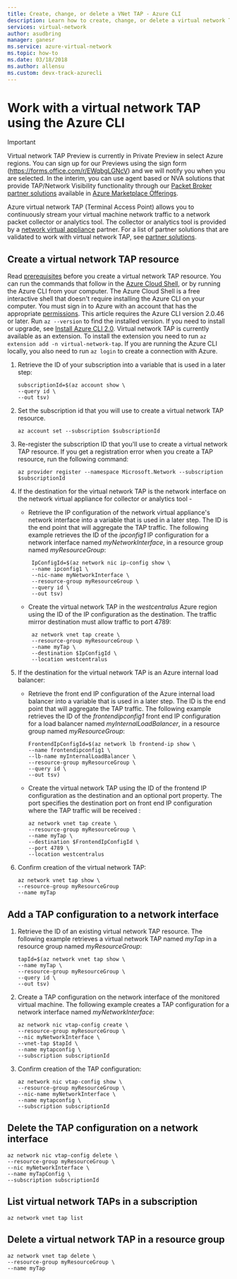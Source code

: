 ```yaml
---
title: Create, change, or delete a VNet TAP - Azure CLI
description: Learn how to create, change, or delete a virtual network TAP using the Azure CLI.
services: virtual-network
author: asudbring
manager: ganesr
ms.service: azure-virtual-network
ms.topic: how-to
ms.date: 03/18/2018
ms.author: allensu
ms.custom: devx-track-azurecli
---
```


# Work with a virtual network TAP using the Azure CLI

> [!IMPORTANT]
> Virtual network TAP Preview is currently in Private Preview in select Azure regions. You can sign up for our Previews using the sign form (https://forms.office.com/r/EWqbgLGNcV) and we will notify you when you are selected. In the interim, you can use agent based or NVA solutions that provide TAP/Network Visibility functionality through our [Packet Broker partner solutions](#virtual-network-tap-partner-solutions) available in [Azure Marketplace Offerings](https://azuremarketplace.microsoft.com/marketplace/apps/category/networking?page=1&subcategories=appliances%3Ball&search=Network%20Traffic&filters=partners).

Azure virtual network TAP (Terminal Access Point) allows you to continuously stream your virtual machine network traffic to a network packet collector or analytics tool. The collector or analytics tool is provided by a [network virtual appliance](https://azure.microsoft.com/solutions/network-appliances/) partner. For a list of partner solutions that are validated to work with virtual network TAP, see [partner solutions](virtual-network-tap-overview.md#virtual-network-tap-partner-solutions). 

## Create a virtual network TAP resource

Read [prerequisites](virtual-network-tap-overview.md#prerequisites) before you create a virtual network TAP resource. You can run the commands that follow in the [Azure Cloud Shell](https://shell.azure.com/bash), or by running the Azure CLI from your computer. The Azure Cloud Shell is a free interactive shell that doesn't require installing the Azure CLI on your computer. You must sign in to Azure with an account that has the appropriate [permissions](virtual-network-tap-overview.md#permissions). This article requires the Azure CLI version 2.0.46 or later. Run `az --version` to find the installed version. If you need to install or upgrade, see [Install Azure CLI 2.0](/cli/azure/install-azure-cli). Virtual network TAP is currently available as an extension. To install the extension you need to run `az extension add -n virtual-network-tap`. If you are running the Azure CLI locally, you also need to run `az login` to create a connection with Azure.

1. Retrieve the ID of your subscription into a variable that is used in a later step:

   ```azurecli-interactive
   subscriptionId=$(az account show \
   --query id \
   --out tsv)
   ```

2. Set the subscription id that you will use to create a virtual network TAP resource.

   ```azurecli-interactive
   az account set --subscription $subscriptionId
   ```

3. Re-register the subscription ID that you'll use to create a virtual network TAP resource. If you get a registration error when you create a TAP resource, run the following command:

   ```azurecli-interactive
   az provider register --namespace Microsoft.Network --subscription $subscriptionId
   ```

4. If the destination for the virtual network TAP is the network interface on the network virtual appliance for collector or analytics tool -

   - Retrieve the IP configuration of the network virtual appliance's network interface into a variable that is used in a later step. The ID is the end point that will aggregate the TAP traffic. The following example retrieves the ID of the *ipconfig1* IP configuration for a network interface named *myNetworkInterface*, in a resource group named *myResourceGroup*:

      ```azurecli-interactive
       IpConfigId=$(az network nic ip-config show \
       --name ipconfig1 \
       --nic-name myNetworkInterface \
       --resource-group myResourceGroup \
       --query id \
       --out tsv)
      ```

   - Create the virtual network TAP in the *westcentralus* Azure region using the ID of the IP configuration as the destination. The traffic mirror destination must allow traffic to port 4789:

      ```azurecli-interactive
       az network vnet tap create \
       --resource-group myResourceGroup \
       --name myTap \
       --destination $IpConfigId \
       --location westcentralus
      ```

5. If the destination for the virtual network TAP is an Azure internal load balancer:
  
   - Retrieve the front end IP configuration of the Azure internal load balancer into a variable that is used in a later step. The ID is the end point that will aggregate the TAP traffic. The following example retrieves the ID of the *frontendipconfig1* front end IP configuration for a load balancer named *myInternalLoadBalancer*, in a resource group named *myResourceGroup*:

      ```azurecli-interactive
      FrontendIpConfigId=$(az network lb frontend-ip show \
      --name frontendipconfig1 \
      --lb-name myInternalLoadBalancer \
      --resource-group myResourceGroup \
      --query id \
      --out tsv)
      ```

   - Create the virtual network TAP using the ID of the frontend IP configuration as the destination and an optional port property. The port specifies the destination port on front end IP configuration where the TAP traffic will be received :  

      ```azurecli-interactive
      az network vnet tap create \
      --resource-group myResourceGroup \
      --name myTap \
      --destination $FrontendIpConfigId \
      --port 4789 \
     --location westcentralus
     ```

6. Confirm creation of the virtual network TAP:

   ```azurecli-interactive
   az network vnet tap show \
   --resource-group myResourceGroup
   --name myTap
   ```

## Add a TAP configuration to a network interface

1. Retrieve the ID of an existing virtual network TAP resource. The following example retrieves a virtual network TAP named *myTap* in a resource group named *myResourceGroup*:

   ```azurecli-interactive
   tapId=$(az network vnet tap show \
   --name myTap \
   --resource-group myResourceGroup \
   --query id \
   --out tsv)
   ```

2. Create a TAP configuration on the network interface of the monitored virtual machine. The following example creates a TAP configuration for a network interface named *myNetworkInterface*:

   ```azurecli-interactive
   az network nic vtap-config create \
   --resource-group myResourceGroup \
   --nic myNetworkInterface \
   --vnet-tap $tapId \
   --name mytapconfig \
   --subscription subscriptionId
   ```

3. Confirm creation of the TAP configuration:

   ```azurecli-interactive
   az network nic vtap-config show \
   --resource-group myResourceGroup \
   --nic-name myNetworkInterface \
   --name mytapconfig \
   --subscription subscriptionId
   ```

## Delete the TAP configuration on a network interface

   ```azurecli-interactive
   az network nic vtap-config delete \
   --resource-group myResourceGroup \
   --nic myNetworkInterface \
   --name myTapConfig \
   --subscription subscriptionId
   ```

## List virtual network TAPs in a subscription

   ```azurecli-interactive
   az network vnet tap list
   ```

## Delete a virtual network TAP in a resource group

   ```azurecli-interactive
   az network vnet tap delete \
   --resource-group myResourceGroup \
   --name myTap
   ```
